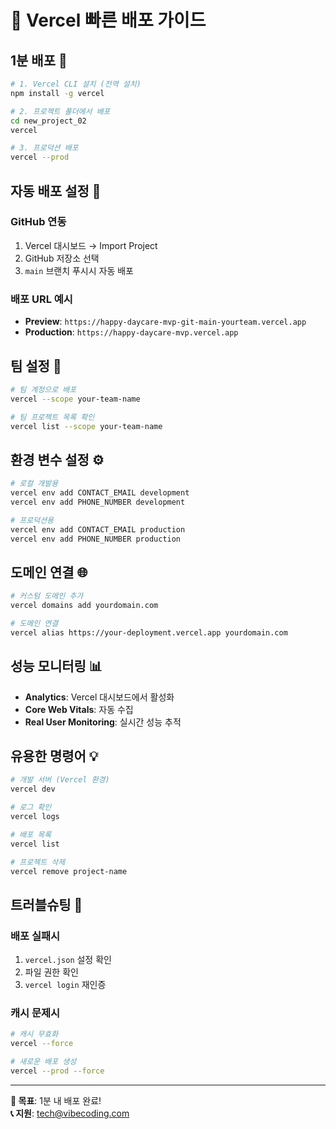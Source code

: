 # 🚀 Vercel 빠른 배포 가이드

## 1분 배포 🚀

```bash
# 1. Vercel CLI 설치 (전역 설치)
npm install -g vercel

# 2. 프로젝트 폴더에서 배포
cd new_project_02
vercel

# 3. 프로덕션 배포
vercel --prod
```

## 자동 배포 설정 🔄

### GitHub 연동

1. Vercel 대시보드 → Import Project
2. GitHub 저장소 선택
3. `main` 브랜치 푸시시 자동 배포

### 배포 URL 예시

- **Preview**: `https://happy-daycare-mvp-git-main-yourteam.vercel.app`
- **Production**: `https://happy-daycare-mvp.vercel.app`

## 팀 설정 👥

```bash
# 팀 계정으로 배포
vercel --scope your-team-name

# 팀 프로젝트 목록 확인
vercel list --scope your-team-name
```

## 환경 변수 설정 ⚙️

```bash
# 로컬 개발용
vercel env add CONTACT_EMAIL development
vercel env add PHONE_NUMBER development

# 프로덕션용
vercel env add CONTACT_EMAIL production
vercel env add PHONE_NUMBER production
```

## 도메인 연결 🌐

```bash
# 커스텀 도메인 추가
vercel domains add yourdomain.com

# 도메인 연결
vercel alias https://your-deployment.vercel.app yourdomain.com
```

## 성능 모니터링 📊

- **Analytics**: Vercel 대시보드에서 활성화
- **Core Web Vitals**: 자동 수집
- **Real User Monitoring**: 실시간 성능 추적

## 유용한 명령어 💡

```bash
# 개발 서버 (Vercel 환경)
vercel dev

# 로그 확인
vercel logs

# 배포 목록
vercel list

# 프로젝트 삭제
vercel remove project-name
```

## 트러블슈팅 🔧

### 배포 실패시

1. `vercel.json` 설정 확인
2. 파일 권한 확인
3. `vercel login` 재인증

### 캐시 문제시

```bash
# 캐시 무효화
vercel --force

# 새로운 배포 생성
vercel --prod --force
```

---

**🎯 목표**: 1분 내 배포 완료!  
**📞 지원**: tech@vibecoding.com
